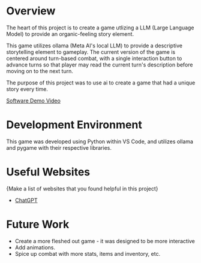 # Overview

The heart of this project is to create a game utlizing a LLM (Large Language Model) to provide an organic-feeling story element.

This game utilizes ollama (Meta AI's local LLM) to provide a descriptive storytelling element to gameplay. The current version of the game is centered around turn-based combat, with a single interaction button to advance turns so that player may read the current turn's description before moving on to the next turn.

The purpose of this project was to use ai to create a game that had a unique story every time.

[Software Demo Video](https://www.youtube.com/watch?v=U0_vmApfUnc)

# Development Environment

This game was developed using Python within VS Code, and utilizes ollama and pygame with their respective libraries.

# Useful Websites

{Make a list of websites that you found helpful in this project}
* [ChatGPT](https://openai.com)

# Future Work

* Create a more fleshed out game - it was designed to be more interactive
* Add animations.
* Spice up combat with more stats, items and inventory, etc.